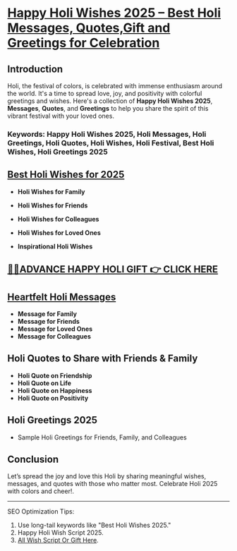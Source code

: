 # [Happy Holi Wishes 2025 – Best Holi Messages, Quotes,Gift and Greetings for Celebration](https://wish.ithalamin.com)

## Introduction

Holi, the festival of colors, is celebrated with immense enthusiasm around the world. It's a time to spread love, joy, and positivity with colorful greetings and wishes. Here's a collection of **Happy Holi Wishes 2025**, **Messages**, **Quotes**, and **Greetings** to help you share the spirit of this vibrant festival with your loved ones.

### Keywords: Happy Holi Wishes 2025, Holi Messages, Holi Greetings, Holi Quotes, Holi Wishes, Holi Festival, Best Holi Wishes, Holi Greetings 2025

## [Best Holi Wishes for 2025](https://wish.ithalamin.com)

- **Holi Wishes for Family**

- **Holi Wishes for Friends**
- **Holi Wishes for Colleagues**
- **Holi Wishes for Loved Ones**
- **Inspirational Holi Wishes**

## [🎁🎉ADVANCE HAPPY HOLI GIFT 👉       CLICK HERE ](https://wish.ithalamin.com)

## [Heartfelt Holi Messages](https://wish.ithalamin.com)

- **Message for Family**
- **Message for Friends**
- **Message for Loved Ones**
- **Message for Colleagues**

## Holi Quotes to Share with Friends & Family

- **Holi Quote on Friendship**
- **Holi Quote on Life**
- **Holi Quote on Happiness**
- **Holi Quote on Positivity**

## Holi Greetings 2025

- Sample Holi Greetings for Friends, Family, and Colleagues

## Conclusion

Let’s spread the joy and love this Holi by sharing meaningful wishes, messages, and quotes with those who matter most. Celebrate Holi 2025 with colors and cheer!.

---

SEO Optimization Tips:
1. Use long-tail keywords like "Best Holi Wishes 2025."
2. Happy Holi Wish Script 2025.
3. [All Wish Script Or Gift Here](wish.ithalamin.com).
